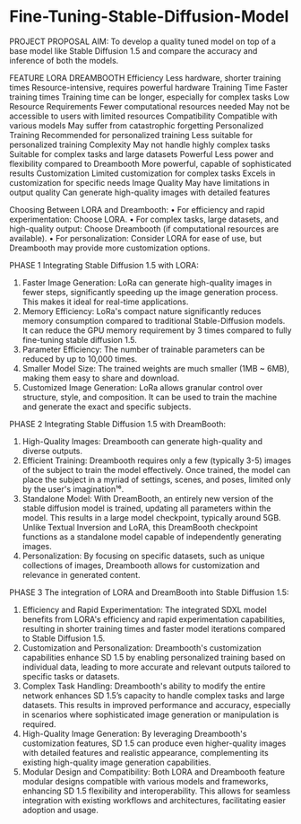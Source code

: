 # Fine-Tuning-Stable-Diffusion-Model

PROJECT PROPOSAL
AIM: To develop a quality tuned model on top of a base model like Stable Diffusion 1.5 and compare the accuracy and inference of both the models.

FEATURE	LORA	DREAMBOOTH
Efficiency	Less hardware, shorter training times	Resource-intensive, requires powerful hardware
Training Time	Faster training times	Training time can be longer, especially for complex tasks
Low Resource Requirements	Fewer computational resources needed	May not be accessible to users with limited resources
Compatibility	Compatible with various models	May suffer from catastrophic forgetting
Personalized Training	Recommended for personalized training	Less suitable for personalized training
Complexity	May not handle highly complex tasks	Suitable for complex tasks and large datasets
Powerful	Less power and flexibility compared to Dreambooth	More powerful, capable of sophisticated results
Customization	Limited customization for complex tasks	Excels in customization for specific needs
Image Quality	May have limitations in output quality	Can generate high-quality images with detailed features

Choosing Between LORA and Dreambooth:
•	For efficiency and rapid experimentation: Choose LORA.
•	For complex tasks, large datasets, and high-quality output: Choose Dreambooth (if computational resources are available).
•	For personalization: Consider LORA for ease of use, but Dreambooth may provide more customization options.

PHASE 1
Integrating Stable Diffusion 1.5 with LORA:
1. Faster Image Generation: LoRa can generate high-quality images in fewer steps, significantly speeding up the image generation process. This makes it ideal for real-time applications.
2. Memory Efficiency: LoRa's compact nature significantly reduces memory consumption compared to traditional Stable-Diffusion models. It can reduce the GPU memory requirement by 3 times compared to fully fine-tuning stable diffusion 1.5.
3. Parameter Efficiency: The number of trainable parameters can be reduced by up to 10,000 times.
4. Smaller Model Size: The trained weights are much smaller (1MB ~ 6MB), making them easy to share and download.
5. Customized Image Generation: LoRa allows granular control over structure, style, and composition. It can be used to train the machine and generate the exact and specific subjects.

PHASE 2
Integrating Stable Diffusion 1.5 with DreamBooth:
1. High-Quality Images: Dreambooth can generate high-quality and diverse outputs.
3. Efficient Training: Dreambooth requires only a few (typically 3-5) images of the subject to train the model effectively. Once trained, the model can place the subject in a myriad of settings, scenes, and poses, limited only by the user's imagination¹⁶.
3. Standalone Model: With DreamBooth, an entirely new version of the stable diffusion model is trained, updating all parameters within the model. This results in a large model checkpoint, typically around 5GB. Unlike Textual Inversion and LoRA, this DreamBooth checkpoint functions as a standalone model capable of independently generating images.
4. Personalization: By focusing on specific datasets, such as unique collections of images, Dreambooth allows for customization and relevance in generated content.

PHASE 3
The integration of LORA and DreamBooth into Stable Diffusion 1.5:
1.	Efficiency and Rapid Experimentation: The integrated SDXL model benefits from LORA's efficiency and rapid experimentation capabilities, resulting in shorter training times and faster model iterations compared to Stable Diffusion 1.5.
2.	Customization and Personalization: Dreambooth's customization capabilities enhance SD 1.5 by enabling personalized training based on individual data, leading to more accurate and relevant outputs tailored to specific tasks or datasets.
3.	Complex Task Handling: Dreambooth's ability to modify the entire network enhances SD 1.5’s capacity to handle complex tasks and large datasets. This results in improved performance and accuracy, especially in scenarios where sophisticated image generation or manipulation is required.
4.	High-Quality Image Generation: By leveraging Dreambooth's customization features, SD 1.5 can produce even higher-quality images with detailed features and realistic appearance, complementing its existing high-quality image generation capabilities.
5.	Modular Design and Compatibility: Both LORA and Dreambooth feature modular designs compatible with various models and frameworks, enhancing SD 1.5 flexibility and interoperability. This allows for seamless integration with existing workflows and architectures, facilitating easier adoption and usage.
